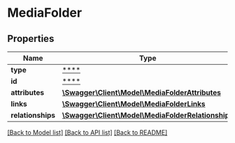 # MediaFolder

## Properties
Name | Type | Description | Notes
------------ | ------------- | ------------- | -------------
**type** | [****](.md) |  | [optional] 
**id** | [****](.md) |  | [optional] 
**attributes** | [**\Swagger\Client\Model\MediaFolderAttributes**](MediaFolderAttributes.md) |  | [optional] 
**links** | [**\Swagger\Client\Model\MediaFolderLinks**](MediaFolderLinks.md) |  | [optional] 
**relationships** | [**\Swagger\Client\Model\MediaFolderRelationships**](MediaFolderRelationships.md) |  | [optional] 

[[Back to Model list]](../../README.md#documentation-for-models) [[Back to API list]](../../README.md#documentation-for-api-endpoints) [[Back to README]](../../README.md)

